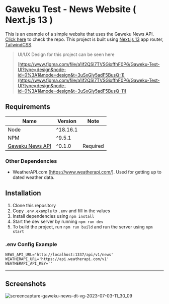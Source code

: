 # Gaweku Test - News Website ( Next.js 13 )

This is an example of a simple website that uses the Gaweku News API. [Click here](https://github.com/DianP/gaweku-test-news-api/) to check the repo.
This project is built using [Next.js 13](https://nextjs.org/) app router, [TailwindCSS](https://tailwindcss.com).

> UI/UX Design for this project can be seen here
>
> [https://www.figma.com/file/a1if2QSl7TVSGixffhF0P6/Gaweku-Test-UI?type=design&node-id=0%3A1&mode=design&t=3uSxGly5adF5BusQ-1](https://www.figma.com/file/a1if2QSl7TVSGixffhF0P6/Gaweku-Test-UI?type=design&node-id=0%3A1&mode=design&t=3uSxGly5adF5BusQ-11)

## Requirements

| Name                                                              | Version  | Note     |
| ----------------------------------------------------------------- | -------- | -------- |
| Node                                                              | ^18.16.1 |          |
| NPM                                                               | ^9.5.1   |          |
| [Gaweku News API](https://github.com/DianP/gaweku-test-news-api/) | ^0.1.0   | Required |

### Other Dependencies

- WeatherAPI.com [https://www.weatherapi.com/]. Used for getting up to dated weather data.

## Installation

1. Clone this repository
2. Copy `.env.example` to `.env` and fill in the values
3. Install dependencies using `npm install`
4. Start the dev server by running `npm run dev`
5. To build the project, run `npm run build` and run the server using `npm start`

### .env Config Example

```
NEWS_API_URL='http://localhost:1337/api/v1/news'
WEATHERAPI_URL='https://api.weatherapi.com/v1'
WEATHERAPI_API_KEY=''
```

---

## Screenshots

![screencapture-gaweku-news-dt-vg-2023-07-03-11_30_09](https://github.com/DianP/gaweku-test-news-fe/assets/34946363/a69e09ae-0a37-4c46-a24a-49d1c2bcf534)